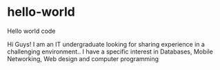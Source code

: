 # hello-world
Hello world code

Hi Guys!
I am an IT undergraduate looking for sharing experience in a challenging environment.. I have a specific interest in Databases, Mobile Networking, Web design and computer programming
